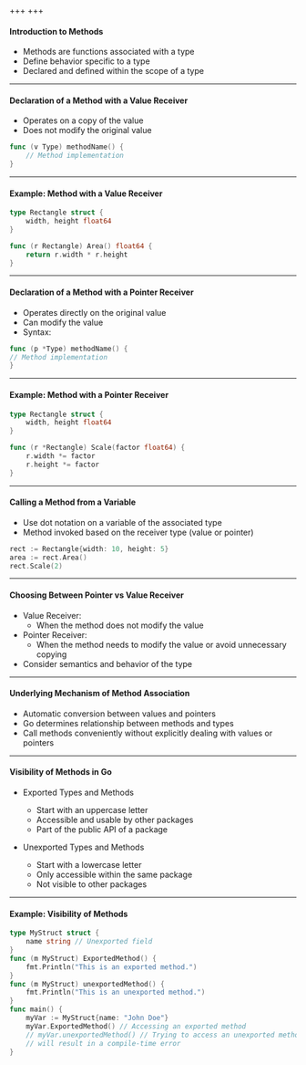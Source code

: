 +++
+++


#### Introduction to Methods
- Methods are functions associated with a type
- Define behavior specific to a type
- Declared and defined within the scope of a type

---
#### Declaration of a Method with a Value Receiver
- Operates on a copy of the value
- Does not modify the original value

```go
func (v Type) methodName() {
    // Method implementation
}
```
---
#### Example: Method with a Value Receiver
```go
type Rectangle struct {
    width, height float64
}

func (r Rectangle) Area() float64 {
    return r.width * r.height
}
```

---
#### Declaration of a Method with a Pointer Receiver
- Operates directly on the original value
- Can modify the value
- Syntax:
```go
func (p *Type) methodName() {
// Method implementation
}
```

---
#### Example: Method with a Pointer Receiver

```go
type Rectangle struct {
    width, height float64
}

func (r *Rectangle) Scale(factor float64) {
    r.width *= factor
    r.height *= factor
}
```

---
#### Calling a Method from a Variable
- Use dot notation on a variable of the associated type
- Method invoked based on the receiver type (value or pointer)

```go
rect := Rectangle{width: 10, height: 5}
area := rect.Area()
rect.Scale(2)
```

---

#### Choosing Between Pointer vs Value Receiver
- Value Receiver:
  - When the method does not modify the value
- Pointer Receiver:
  - When the method needs to modify the value or avoid unnecessary copying
- Consider semantics and behavior of the type

---

#### Underlying Mechanism of Method Association
- Automatic conversion between values and pointers
- Go determines relationship between methods and types
- Call methods conveniently without explicitly dealing with values or pointers

---
#### Visibility of Methods in Go


- Exported Types and Methods
  - Start with an uppercase letter
  - Accessible and usable by other packages
  - Part of the public API of a package

- Unexported Types and Methods
  - Start with a lowercase letter
  - Only accessible within the same package
  - Not visible to other packages

---
#### Example: Visibility of Methods

```go
type MyStruct struct {
	name string // Unexported field
}
func (m MyStruct) ExportedMethod() {
	fmt.Println("This is an exported method.")
}
func (m MyStruct) unexportedMethod() {
	fmt.Println("This is an unexported method.")
}
func main() {
	myVar := MyStruct{name: "John Doe"}
	myVar.ExportedMethod() // Accessing an exported method
	// myVar.unexportedMethod() // Trying to access an unexported method 
    // will result in a compile-time error
}
```
